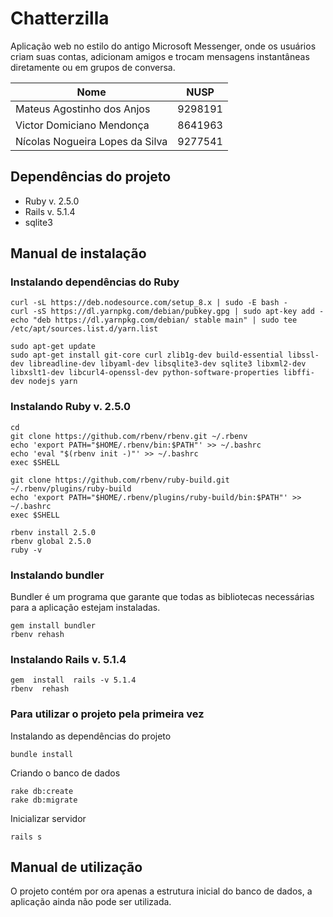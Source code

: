 # Chatterzilla

Aplicação web no estilo do antigo Microsoft Messenger, onde os usuários criam suas contas, adicionam amigos e trocam mensagens instantâneas diretamente ou em grupos de conversa.

| Nome 							  |	NUSP    |
|---------------------------------|---------|
| Mateus Agostinho dos Anjos	  |	9298191 |
| Victor Domiciano Mendonça		  |	8641963 |
| Nícolas Nogueira Lopes da Silva |	9277541 |

## Dependências do projeto

* Ruby v. 2.5.0
* Rails v. 5.1.4
* sqlite3

## Manual de instalação

### Instalando dependências do Ruby

```
curl -sL https://deb.nodesource.com/setup_8.x | sudo -E bash -
curl -sS https://dl.yarnpkg.com/debian/pubkey.gpg | sudo apt-key add -
echo "deb https://dl.yarnpkg.com/debian/ stable main" | sudo tee /etc/apt/sources.list.d/yarn.list

sudo apt-get update
sudo apt-get install git-core curl zlib1g-dev build-essential libssl-dev libreadline-dev libyaml-dev libsqlite3-dev sqlite3 libxml2-dev libxslt1-dev libcurl4-openssl-dev python-software-properties libffi-dev nodejs yarn
```

### Instalando Ruby v. 2.5.0

```
cd
git clone https://github.com/rbenv/rbenv.git ~/.rbenv
echo 'export PATH="$HOME/.rbenv/bin:$PATH"' >> ~/.bashrc
echo 'eval "$(rbenv init -)"' >> ~/.bashrc
exec $SHELL

git clone https://github.com/rbenv/ruby-build.git ~/.rbenv/plugins/ruby-build
echo 'export PATH="$HOME/.rbenv/plugins/ruby-build/bin:$PATH"' >> ~/.bashrc
exec $SHELL

rbenv install 2.5.0
rbenv global 2.5.0
ruby -v
```

### Instalando bundler

Bundler é um programa que garante que todas as bibliotecas necessárias para a aplicação estejam instaladas.

```
gem install bundler
rbenv rehash
```

### Instalando Rails v. 5.1.4

```
gem  install  rails -v 5.1.4
rbenv  rehash
```

### Para utilizar o projeto pela primeira vez

Instalando as dependências do projeto

```
bundle install
```

Criando o banco de dados

```
rake db:create
rake db:migrate
```

Inicializar servidor

```
rails s
```

## Manual de utilização

O projeto contém por ora apenas a estrutura inicial do banco de dados, a aplicação ainda não pode ser utilizada.